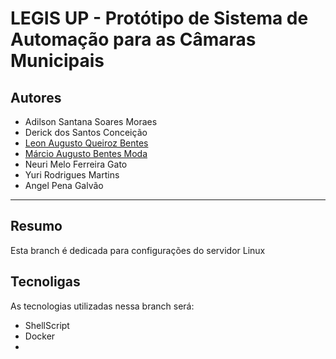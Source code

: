 # LEGIS UP - Protótipo de Sistema de Automação para as Câmaras Municipais

## Autores
- Adilson Santana Soares Moraes
- Derick dos Santos Conceição
- [Leon Augusto Queiroz Bentes](https://github.com/leon-augusto)
- [Márcio Augusto Bentes Moda](https://github.com/TechnoDark-ti)
- Neuri Melo Ferreira Gato
- Yuri Rodrigues Martins
- Angel Pena Galvão

---

## Resumo
Esta branch é dedicada para configurações do servidor Linux 

## Tecnoligas

As tecnologias utilizadas nessa branch será:
 - ShellScript
 - Docker
 -

 ##
 